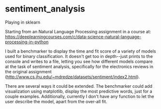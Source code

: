 # sentiment_analysis
Playing in sklearn

Starting from an Natural Language Processing assignment in a course at: 
https://deeplearningcourses.com/c/data-science-natural-language-processing-in-python

I built a benchmarker to display the time and fit score of a variety of models used for binary classification.
It doesn't get too in depth--just prints to the console and writes to a file, letting you see how different models 
compare at the task of sentiment analysis, specifically for the electronics reviews in the original assignment (http://www.cs.jhu.edu/~mdredze/datasets/sentiment/index2.html).

There are several ways it could be extended.  The benchmarker could add visualization using matplotlib, display the most predictive words, just for a couple examples.
Additionally, currently I don't have any function to let the user describe the model, apart from the over-all fit.
